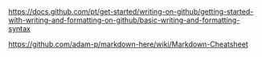 <https://docs.github.com/pt/get-started/writing-on-github/getting-started-with-writing-and-formatting-on-github/basic-writing-and-formatting-syntax>


<https://github.com/adam-p/markdown-here/wiki/Markdown-Cheatsheet>

